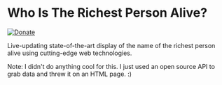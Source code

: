 # Who Is The Richest Person Alive?
[![Donate](https://img.shields.io/badge/Donate-PayPal-green.svg)](https://www.paypal.com/cgi-bin/webscr?cmd=_donations&business=SLPWNPB7AA9G2&lc=US&currency_code=USD&bn=PP%2dDonationsBF%3abtn_donate_SM%2egif%3aNonHosted)

Live-updating state-of-the-art display of the name of the richest person alive using cutting-edge web technologies.

Note: I didn't do anything cool for this. I just used an open source API to grab data and threw it on an HTML page. :)